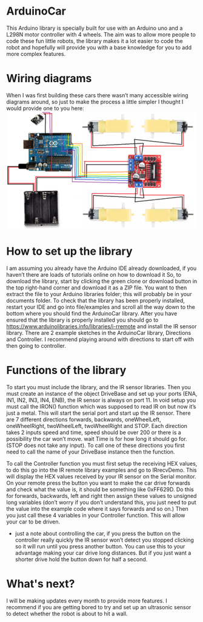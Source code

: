 # ArduinoCar

This Arduino library is specially built for use with an Arduino uno and a L298N motor controller with 4 wheels. 
The aim was to allow more people to code these fun little robots, the library makes it a lot easier to code the robot and hopefully will provide you with a base knowledge for you to add more complex features. 



# Wiring diagrams 
When I was first building these cars there wasn’t many accessible wiring diagrams around, so just to make the process a little simpler I thought I would provide one to you here:
![GitHub Logo](/images/robotWiringDiagram.png)
# How to set up the library 
I am assuming you already have the Arduino IDE already downloaded, if you haven’t there are loads of tutorials online on how to download it 
So, to download the library, start by clicking the green clone or download button in the top right-hand corner and download it as a ZIP file. 
You want to then extract the file to your Arduino libraries folder; this will probably be in your documents folder. 
To check that the library has been properly installed, restart your IDE and go into file/examples and scroll all the way down to the bottom where you should find the ArduinoCar library. 
After you have ensured that the library is properly installed you should go to https://www.arduinolibraries.info/libraries/i-rremote and install the IR sensor library. 
There are 2 example sketches in the ArduinoCar library, Directions and Controller. I recommend playing around with directions to start off with then going to controller. 
# Functions of the library 
To start you must include the library, and the IR sensor libraries. Then you must create an instance of the object DriveBase and set up your ports (ENA, IN1, IN2, IN3, IN4, ENB), the IR sensor is always on port 11. 
In void setup you must call the IRON() function which was supposed to read IR on but now it’s just a metal. This will start the serial port and start up the IR sensor.
There are 7 different directions forwards, backwards, oneWheelLeft, oneWheelRight, twoWheelLeft, twoWheelRight and STOP. Each direction takes 2 inputs speed and time, speed should be over 200 or there is a possibility the car won’t move. wait Time is for how long it should go for. (STOP does not take any input). 
To call one of these directions you first need to call the name of your DriveBase instance then the function.

To call the Controller function you must first setup the receiving HEX values, to do this go into the IR remote library examples and go to IRrecvDemo. This will display the HEX values received by your IR sensor on the Serial monitor. On your remote press the button you want to make the car drive forwards and check what the value is, it should be something like 0xFF629D. 
Do this for forwards, backwards, left and right then assign these values to unsigned long variables (don’t worry if you don’t understand this, you just need to put the value into the example code where it says forwards and so on.)
Then you just call these 4 variables in your Controller function. This will allow your car to be driven. 
* just a note about controlling the car, if you press the button on the controller really quickly the IR sensor won’t detect you stopped clicking so it will run until you press another button. You can use this to your advantage making your car drive long distances. But if you just want a shorter drive hold the button down for half a second. 

# What's next?
I will be making updates every month to provide more features. I recommend if you are getting bored to try and set up an ultrasonic sensor to detect whether the robot is about to hit a wall.
